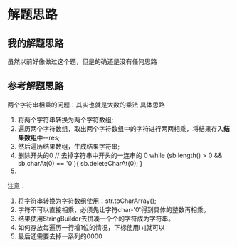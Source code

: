 # 解题思路

## 我的解题思路
虽然以前好像做过这个题，但是的确还是没有任何思路

## 参考解题思路
两个字符串相乘的问题：其实也就是大数的乘法
具体思路
1. 将两个字符串转换为两个字符数组;
2. 遍历两个字符数组，取出两个字符数组中的字符进行两两相乘，将结果存入**结果数组**中--res;
3. 然后遍历结果数组，生成结果字符串;  <!--  -->
4. 删除开头的0 // 去掉字符串中开头的一连串的 0
        while (sb.length() > 0 && sb.charAt(0) == '0'){
            sb.deleteCharAt(0);
        }
5.
注意：
1. 将字符串转换为字符数组使用：str.toCharArray();
2. 字符不可以直接相乘，必须先让字符char-'0'得到具体的整数再相乘。
3. 结果使用StringBuilder去拼凑一个个的字符成为字符串。
4. 如何存放每遍历一行增1位的情况，下标使用i+j就可以
5. 最后还需要去掉一系列的0000



